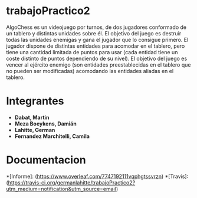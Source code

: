 # trabajoPractico2
AlgoChess es un videojuego por turnos, de dos jugadores conformado de un tablero
y distintas unidades sobre él. El objetivo del juego es destruir todas las unidades enemigas y
gana el jugador que lo consigue primero.
El jugador dispone de distintas entidades para acomodar en el tablero, pero tiene una cantidad
limitada de puntos para usar (cada entidad tiene un coste distinto de puntos dependiendo
de su nivel).
El objetivo del juego es vencer al ejército enemigo (son entidades preestablecidas en el tablero
que no pueden ser modificadas) acomodando las entidades aliadas en el tablero.

# Integrantes
* **Dabat, Martin**
* **Meza Boeykens, Damián**
* **Lahitte, German**
* **Fernandez Marchitelli, Camila**


# Documentacion
*[Informe]: (https://www.overleaf.com/7747192111vqphgtssvrzn) 
*[Travis]: (https://travis-ci.org/germanlahitte/trabajoPractico2?utm_medium=notification&utm_source=email)
